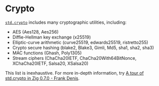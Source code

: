 # Crypto

[`std.crypto`](https://ziglang.org/documentation/master/std/#std.crypto)
includes many cryptographic utilities, including:

- AES (Aes128, Aes256)
- Diffie-Hellman key exchange (x25519)
- Elliptic-curve arithmetic (curve25519, edwards25519, ristretto255)
- Crypto secure hashing (blake2, Blake3, Gimli, Md5, sha1, sha2, sha3)
- MAC functions (Ghash, Poly1305)
- Stream ciphers (ChaCha20IETF, ChaCha20With64BitNonce, XChaCha20IETF, Salsa20,
  XSalsa20)

This list is inexhaustive. For more in-depth information, try
[A tour of std.crypto in Zig 0.7.0 - Frank Denis](https://www.youtube.com/watch?v=9t6Y7KoCvyk).
